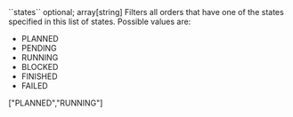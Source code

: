 <tr>
	
<td>``states``</td>
	
<td>optional; array[string]</td>
	
<td>Filters all orders that have one of the states specified in this list of states.
Possible values are:

<ul>
<li>PLANNED</li>
<li>PENDING</li>
<li>RUNNING</li>
<li>BLOCKED</li>
<li>FINISHED</li>
<li>FAILED</li>
</ul>

</td><td>["PLANNED","RUNNING"]
</td>
	
<td></td>
	
</tr>
